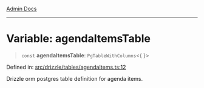 [Admin Docs](/)

***

# Variable: agendaItemsTable

> `const` **agendaItemsTable**: `PgTableWithColumns`\<\{ \}\>

Defined in: [src/drizzle/tables/agendaItems.ts:12](https://github.com/Sourya07/talawa-api/blob/aac5f782223414da32542752c1be099f0b872196/src/drizzle/tables/agendaItems.ts#L12)

Drizzle orm postgres table definition for agenda items.
